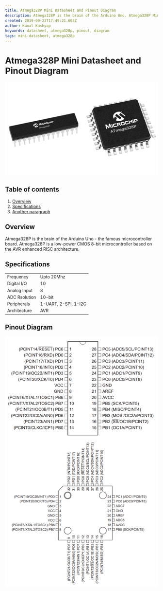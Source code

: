 ```yaml
---
title: Atmega328P Mini Datasheet and Pinout Diagram
description: Atmega328P is the brain of the Arduino Uno. Atmega328P Mini Datasheet contains only the relevant information of Atmega328P that you need frequently
created: 2019-09-22T17:49:21.603Z
author: Kunal Kashyap
keywords: datasheet, atmega328p, pinout, diagram
tags: mini-datasheet, atmega328p
---
```


# Atmega328P Mini Datasheet and Pinout Diagram
![atmega328p datasheet](/media/ic/atmega328p/atmega328p_ics.png "Atmega328P Datasheet")


## Table of contents
1. [Overview](#Overview)
2. [Specifications](#Specifications)
3. [Another paragraph](#paragraph2)

## Overview <a name="Overview"></a>
Atmega328P is the brain of the Arduino Uno - the famous microcontroller board.
Atmega328P is a low-power CMOS 8-bit microcontroller based on the AVR enhanced RISC architecture.

## Specifications <a name="Specifications"></a>
|||
|-|-|
|Frequency|Upto 20Mhz|
|Digital I/O|10|
|Analog Input|8|
|ADC Rsolution|10-bit|
|Peripherals|1-UART, 2-SPI, 1-I2C|
|Architecture|AVR|


## Pinout Diagram <a name="Pinout"></a>
![atmega328p 28pin pdip package pinout diagram](/media/ic/atmega328p/atmega328p_28pin_pdip_package_pinout.PNG "DIP Atmega328P")
![atmega328p 32pin tqfp package pinout diagram](/media/ic/atmega328p/atmega328p_32pin_tqfp_package_pinout.PNG "TQFP Atmega328P")
